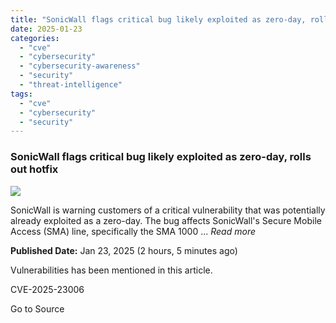 ```yaml
---
title: "SonicWall flags critical bug likely exploited as zero-day, rolls out hotfix"
date: 2025-01-23
categories: 
  - "cve"
  - "cybersecurity"
  - "cybersecurity-awareness"
  - "security"
  - "threat-intelligence"
tags: 
  - "cve"
  - "cybersecurity"
  - "security"
---
```


### SonicWall flags critical bug likely exploited as zero-day, rolls out hotfix

![](https://upload.cvefeed.io/news/25780/thumbnail.jpg)

SonicWall is warning customers of a critical vulnerability that was potentially already exploited as a zero-day. The bug affects SonicWall's Secure Mobile Access (SMA) line, specifically the SMA 1000 ... _Read more_

**Published Date:** Jan 23, 2025 (2 hours, 5 minutes ago)

Vulnerabilities has been mentioned in this article.

CVE-2025-23006

Go to Source
